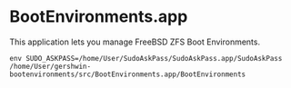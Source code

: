 # BootEnvironments.app

This application lets you manage FreeBSD ZFS Boot Environments.

`env SUDO_ASKPASS=/home/User/SudoAskPass/SudoAskPass.app/SudoAskPass /home/User/gershwin-bootenvironments/src/BootEnvironments.app/BootEnvironments`
